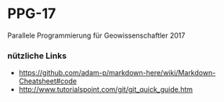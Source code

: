 # PPG-17
Parallele Programmierung für Geowissenschaftler 2017

### nützliche Links
- https://github.com/adam-p/markdown-here/wiki/Markdown-Cheatsheet#code
- http://www.tutorialspoint.com/git/git_quick_guide.htm

